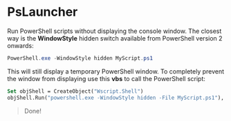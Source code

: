 # PsLauncher

Run PowerShell scripts without displaying the console window.
The closest way is the **WindowStyle** hidden switch available from PowerShell version 2 onwards:

```powershell
PowerShell.exe -WindowStyle hidden MyScript.ps1
```

This will still display a temporary PowerShell window.
To completely prevent the window from displaying use this **vbs** to call the PowerShell script:

```vb
Set objShell = CreateObject("Wscript.Shell")
objShell.Run("powershell.exe -WindowStyle hidden -File MyScript.ps1"), 0
```

> Done!
